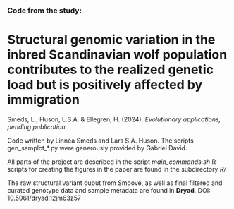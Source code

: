 ### Code from the study:

# Structural genomic variation in the inbred Scandinavian wolf population contributes to the realized genetic load but is positively affected by immigration

Smeds, L., Huson, L.S.A. & Ellegren, H. (2024). *Evolutionary applications, pending publication*.


Code written by Linnéa Smeds and Lars S.A. Huson. 
The scripts gen_samplot_*.py were generously provided by Gabriel David. 

All parts of the project are described in the script *main_commands.sh*
R scripts for creating the figures in the paper are found in the subdirectory *R/*

The raw structural variant ouput from Smoove, as well as final filtered and curated genotype data and sample metadata are found in **Dryad**, DOI: 10.5061/dryad.12jm63z57
